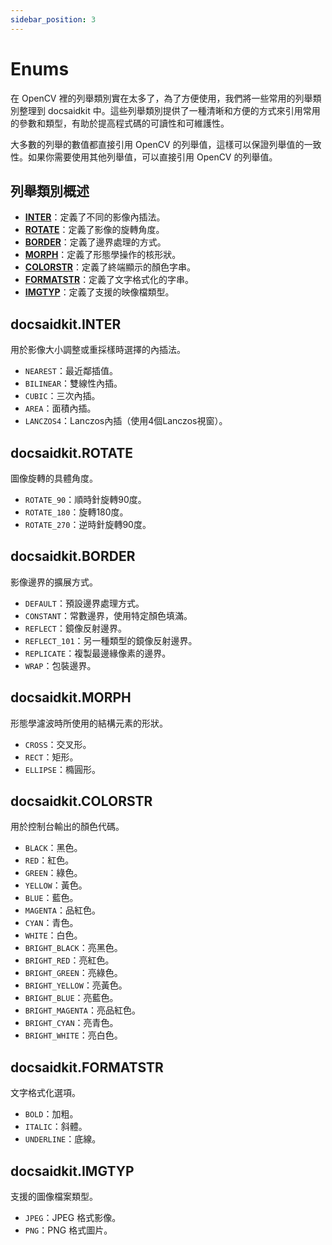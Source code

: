 ```yaml
---
sidebar_position: 3
---
```


# Enums

在 OpenCV 裡的列舉類別實在太多了，為了方便使用，我們將一些常用的列舉類別整理到 docsaidkit 中。這些列舉類別提供了一種清晰和方便的方式來引用常用的參數和類型，有助於提高程式碼的可讀性和可維護性。

大多數的列舉的數值都直接引用 OpenCV 的列舉值，這樣可以保證列舉值的一致性。如果你需要使用其他列舉值，可以直接引用 OpenCV 的列舉值。

## 列舉類別概述

- [**INTER**](https://github.com/DocsaidLab/DocsaidKit/blob/012540eebaebb2718987dd3ec0f7dcf40f403caa/docsaidkit/enums.py#L12)：定義了不同的影像內插法。
- [**ROTATE**](https://github.com/DocsaidLab/DocsaidKit/blob/012540eebaebb2718987dd3ec0f7dcf40f403caa/docsaidkit/enums.py#L20)：定義了影像的旋轉角度。
- [**BORDER**](https://github.com/DocsaidLab/DocsaidKit/blob/012540eebaebb2718987dd3ec0f7dcf40f403caa/docsaidkit/enums.py#L26)：定義了邊界處理的方式。
- [**MORPH**](https://github.com/DocsaidLab/DocsaidKit/blob/012540eebaebb2718987dd3ec0f7dcf40f403caa/docsaidkit/enums.py#L35)：定義了形態學操作的核形狀。
- [**COLORSTR**](https://github.com/DocsaidLab/DocsaidKit/blob/012540eebaebb2718987dd3ec0f7dcf40f403caa/docsaidkit/enums.py#L41)：定義了終端顯示的顏色字串。
- [**FORMATSTR**](https://github.com/DocsaidLab/DocsaidKit/blob/012540eebaebb2718987dd3ec0f7dcf40f403caa/docsaidkit/enums.py#L60)：定義了文字格式化的字串。
- [**IMGTYP**](https://github.com/DocsaidLab/DocsaidKit/blob/012540eebaebb2718987dd3ec0f7dcf40f403caa/docsaidkit/enums.py#L66)：定義了支援的映像檔類型。

## docsaidkit.INTER

用於影像大小調整或重採樣時選擇的內插法。

- `NEAREST`：最近鄰插值。
- `BILINEAR`：雙線性內插。
- `CUBIC`：三次內插。
- `AREA`：面積內插。
- `LANCZOS4`：Lanczos內插（使用4個Lanczos視窗）。

## docsaidkit.ROTATE

圖像旋轉的具體角度。

- `ROTATE_90`：順時針旋轉90度。
- `ROTATE_180`：旋轉180度。
- `ROTATE_270`：逆時針旋轉90度。

## docsaidkit.BORDER

影像邊界的擴展方式。

- `DEFAULT`：預設邊界處理方式。
- `CONSTANT`：常數邊界，使用特定顏色填滿。
- `REFLECT`：鏡像反射邊界。
- `REFLECT_101`：另一種類型的鏡像反射邊界。
- `REPLICATE`：複製最邊緣像素的邊界。
- `WRAP`：包裝邊界。

## docsaidkit.MORPH

形態學濾波時所使用的結構元素的形狀。

- `CROSS`：交叉形。
- `RECT`：矩形。
- `ELLIPSE`：橢圓形。

## docsaidkit.COLORSTR

用於控制台輸出的顏色代碼。

- `BLACK`：黑色。
- `RED`：紅色。
- `GREEN`：綠色。
- `YELLOW`：黃色。
- `BLUE`：藍色。
- `MAGENTA`：品紅色。
- `CYAN`：青色。
- `WHITE`：白色。
- `BRIGHT_BLACK`：亮黑色。
- `BRIGHT_RED`：亮紅色。
- `BRIGHT_GREEN`：亮綠色。
- `BRIGHT_YELLOW`：亮黃色。
- `BRIGHT_BLUE`：亮藍色。
- `BRIGHT_MAGENTA`：亮品紅色。
- `BRIGHT_CYAN`：亮青色。
- `BRIGHT_WHITE`：亮白色。

## docsaidkit.FORMATSTR

文字格式化選項。

- `BOLD`：加粗。
- `ITALIC`：斜體。
- `UNDERLINE`：底線。

## docsaidkit.IMGTYP

支援的圖像檔案類型。

- `JPEG`：JPEG 格式影像。
- `PNG`：PNG 格式圖片。
